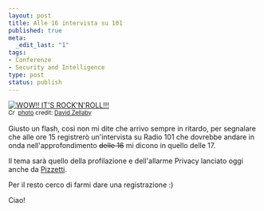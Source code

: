 ```yaml
--- 
layout: post
title: Alle 16 intervista su 101
published: true
meta: 
  _edit_last: "1"
tags: 
- Conferenze
- Security and Intelligence
type: post
status: publish
---
```

<a href="http://www.flickr.com/photos/61493316@N00/261096092/" title="WOW!! IT'S ROCK'N'ROLL!!!" target="_blank"><img src="http://farm1.static.flickr.com/91/261096092_9bc8ad81b4.jpg" alt="WOW!! IT'S ROCK'N'ROLL!!!" border="0" /></a><br /><small><a href="http://creativecommons.org/licenses/by-nc-nd/2.0/" title="Attribution-NonCommercial-NoDerivs License" target="_blank"><img src="http://www.lastknight.com/wp-content/plugins/photo-dropper/images/cc.png" alt="Creative Commons License" border="0" width="16" height="16" align="absmiddle" /></a> <a href="http://www.photodropper.com/photos/" target="_blank">photo</a> credit: <a href="http://www.flickr.com/photos/61493316@N00/261096092/" title="David Zellaby" target="_blank">David Zellaby</a></small>  
  
Giusto un flash, così non mi dite che arrivo sempre in ritardo, per segnalare che alle ore 15 registrerò un'intervista su Radio 101 che dovrebbe andare in onda nell'approfondimento <s>delle 16</s> mi dicono in quello delle 17.  
  
Il tema sarà quello della profilazione e dell'allarme Privacy lanciato oggi anche da [Pizzetti](http://www.repubblica.it/2008/07/sezioni/cronaca/relazione-pizzetti/relazione-pizzetti/relazione-pizzetti.html).  
  
Per il resto cerco di farmi dare una registrazione :)  
  
Ciao!  
  
 
